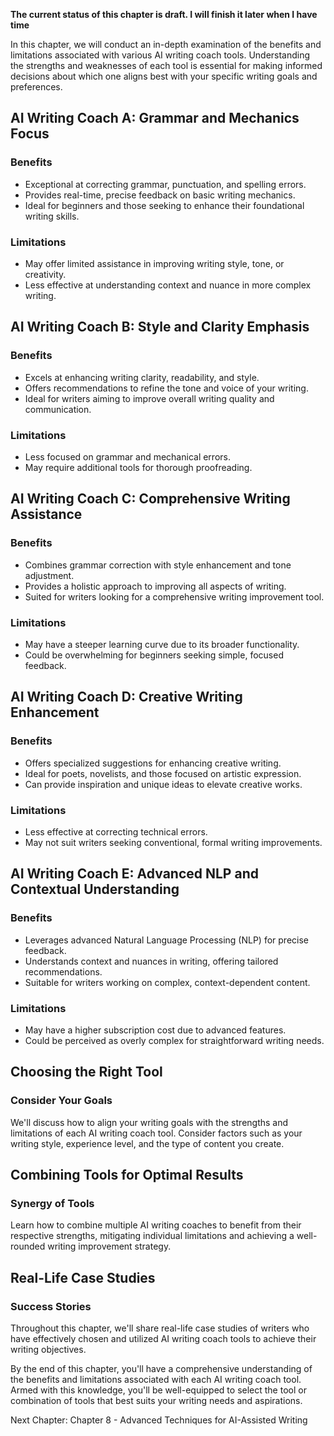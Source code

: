 **The current status of this chapter is draft. I will finish it later when I have time**

In this chapter, we will conduct an in-depth examination of the benefits and limitations associated with various AI writing coach tools. Understanding the strengths and weaknesses of each tool is essential for making informed decisions about which one aligns best with your specific writing goals and preferences.

AI Writing Coach A: Grammar and Mechanics Focus
-----------------------------------------------

### **Benefits**

* Exceptional at correcting grammar, punctuation, and spelling errors.
* Provides real-time, precise feedback on basic writing mechanics.
* Ideal for beginners and those seeking to enhance their foundational writing skills.

### **Limitations**

* May offer limited assistance in improving writing style, tone, or creativity.
* Less effective at understanding context and nuance in more complex writing.

AI Writing Coach B: Style and Clarity Emphasis
----------------------------------------------

### **Benefits**

* Excels at enhancing writing clarity, readability, and style.
* Offers recommendations to refine the tone and voice of your writing.
* Ideal for writers aiming to improve overall writing quality and communication.

### **Limitations**

* Less focused on grammar and mechanical errors.
* May require additional tools for thorough proofreading.

AI Writing Coach C: Comprehensive Writing Assistance
----------------------------------------------------

### **Benefits**

* Combines grammar correction with style enhancement and tone adjustment.
* Provides a holistic approach to improving all aspects of writing.
* Suited for writers looking for a comprehensive writing improvement tool.

### **Limitations**

* May have a steeper learning curve due to its broader functionality.
* Could be overwhelming for beginners seeking simple, focused feedback.

AI Writing Coach D: Creative Writing Enhancement
------------------------------------------------

### **Benefits**

* Offers specialized suggestions for enhancing creative writing.
* Ideal for poets, novelists, and those focused on artistic expression.
* Can provide inspiration and unique ideas to elevate creative works.

### **Limitations**

* Less effective at correcting technical errors.
* May not suit writers seeking conventional, formal writing improvements.

AI Writing Coach E: Advanced NLP and Contextual Understanding
-------------------------------------------------------------

### **Benefits**

* Leverages advanced Natural Language Processing (NLP) for precise feedback.
* Understands context and nuances in writing, offering tailored recommendations.
* Suitable for writers working on complex, context-dependent content.

### **Limitations**

* May have a higher subscription cost due to advanced features.
* Could be perceived as overly complex for straightforward writing needs.

Choosing the Right Tool
-----------------------

### **Consider Your Goals**

We'll discuss how to align your writing goals with the strengths and limitations of each AI writing coach tool. Consider factors such as your writing style, experience level, and the type of content you create.

Combining Tools for Optimal Results
-----------------------------------

### **Synergy of Tools**

Learn how to combine multiple AI writing coaches to benefit from their respective strengths, mitigating individual limitations and achieving a well-rounded writing improvement strategy.

Real-Life Case Studies
----------------------

### **Success Stories**

Throughout this chapter, we'll share real-life case studies of writers who have effectively chosen and utilized AI writing coach tools to achieve their writing objectives.

By the end of this chapter, you'll have a comprehensive understanding of the benefits and limitations associated with each AI writing coach tool. Armed with this knowledge, you'll be well-equipped to select the tool or combination of tools that best suits your writing needs and aspirations.

Next Chapter: Chapter 8 - Advanced Techniques for AI-Assisted Writing
